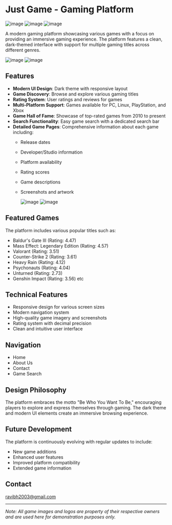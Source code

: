 # Just Game - Gaming Platform
![image](https://github.com/user-attachments/assets/6413f598-c864-44c0-ba94-370ad73d22d2)
![image](https://github.com/user-attachments/assets/ac29f566-7e26-4211-a4dc-f6910a5d9e47)
                                           ![image](https://github.com/user-attachments/assets/155d426d-d1bc-4aa1-b45d-0ae3b0566cda)




A modern gaming platform showcasing various games with a focus on providing an immersive gaming experience. The platform features a clean, dark-themed interface with support for multiple gaming titles across different genres.

![image](https://github.com/user-attachments/assets/6ab1302a-c375-495f-a562-7ac87d1610cd)
![image](https://github.com/user-attachments/assets/a2e31bea-e8d9-4120-a994-33352a88984c)



## Features

- **Modern UI Design**: Dark theme with responsive layout
- **Game Discovery**: Browse and explore various gaming titles
- **Rating System**: User ratings and reviews for games
- **Multi-Platform Support**: Games available for PC, Linux, PlayStation, and Xbox
- **Game Hall of Fame**: Showcase of top-rated games from 2010 to present
- **Search Functionality**: Easy game search with a dedicated search bar
- **Detailed Game Pages**: Comprehensive information about each game including:
  - Release dates
  - Developer/Studio information
  - Platform availability
  - Rating scores
  - Game descriptions
  - Screenshots and artwork
 
    ![image](https://github.com/user-attachments/assets/82dfaac5-6f29-43da-a18e-958cc0237c1f)
    ![image](https://github.com/user-attachments/assets/60f02867-e284-440d-a42e-dfd1948b86be)



## Featured Games

The platform includes various popular titles such as:
- Baldur's Gate III (Rating: 4.47)
- Mass Effect: Legendary Edition (Rating: 4.57)
- Valorant (Rating: 3.51)
- Counter-Strike 2 (Rating: 3.61)
- Heavy Rain (Rating: 4.12)
- Psychonauts (Rating: 4.04)
- Unturned (Rating: 2.73)
- Genshin Impact (Rating: 3.56) etc

## Technical Features

- Responsive design for various screen sizes
- Modern navigation system
- High-quality game imagery and screenshots
- Rating system with decimal precision
- Clean and intuitive user interface

## Navigation

- Home
- About Us
- Contact
- Game Search

## Design Philosophy

The platform embraces the motto "Be Who You Want To Be," encouraging players to explore and express themselves through gaming. The dark theme and modern UI elements create an immersive browsing experience.



## Future Development

The platform is continuously evolving with regular updates to include:
- New game additions
- Enhanced user features
- Improved platform compatibility
- Extended game information



## Contact

ravibh2003@gmail.com

---
*Note: All game images and logos are property of their respective owners and are used here for demonstration purposes only.*
